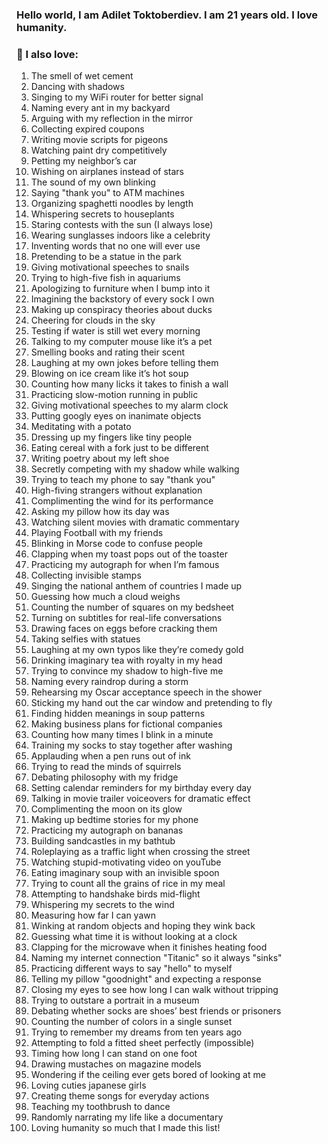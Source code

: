 ### Hello world, I am Adilet Toktoberdiev️. I am 21 years old. I love humanity.

### 📝 I also love:
1. The smell of wet cement  
2. Dancing with shadows  
3. Singing to my WiFi router for better signal  
4. Naming every ant in my backyard  
5. Arguing with my reflection in the mirror  
6. Collecting expired coupons  
7. Writing movie scripts for pigeons  
8. Watching paint dry competitively  
9. Petting my neighbor’s car  
10. Wishing on airplanes instead of stars  
11. The sound of my own blinking  
12. Saying "thank you" to ATM machines  
13. Organizing spaghetti noodles by length  
14. Whispering secrets to houseplants  
15. Staring contests with the sun (I always lose)  
16. Wearing sunglasses indoors like a celebrity  
17. Inventing words that no one will ever use  
18. Pretending to be a statue in the park  
19. Giving motivational speeches to snails  
20. Trying to high-five fish in aquariums  
21. Apologizing to furniture when I bump into it  
22. Imagining the backstory of every sock I own  
23. Making up conspiracy theories about ducks  
24. Cheering for clouds in the sky  
25. Testing if water is still wet every morning  
26. Talking to my computer mouse like it’s a pet  
27. Smelling books and rating their scent  
28. Laughing at my own jokes before telling them  
29. Blowing on ice cream like it’s hot soup  
30. Counting how many licks it takes to finish a wall  
31. Practicing slow-motion running in public  
32. Giving motivational speeches to my alarm clock  
33. Putting googly eyes on inanimate objects  
34. Meditating with a potato  
35. Dressing up my fingers like tiny people  
36. Eating cereal with a fork just to be different  
37. Writing poetry about my left shoe  
38. Secretly competing with my shadow while walking  
39. Trying to teach my phone to say "thank you"  
40. High-fiving strangers without explanation  
41. Complimenting the wind for its performance  
42. Asking my pillow how its day was  
43. Watching silent movies with dramatic commentary  
44. Playing Football with my friends
45. Blinking in Morse code to confuse people  
46. Clapping when my toast pops out of the toaster  
47. Practicing my autograph for when I’m famous  
48. Collecting invisible stamps  
49. Singing the national anthem of countries I made up  
50. Guessing how much a cloud weighs  
51. Counting the number of squares on my bedsheet  
52. Turning on subtitles for real-life conversations  
53. Drawing faces on eggs before cracking them  
54. Taking selfies with statues  
55. Laughing at my own typos like they’re comedy gold  
56. Drinking imaginary tea with royalty in my head  
57. Trying to convince my shadow to high-five me  
58. Naming every raindrop during a storm  
59. Rehearsing my Oscar acceptance speech in the shower  
60. Sticking my hand out the car window and pretending to fly  
61. Finding hidden meanings in soup patterns  
62. Making business plans for fictional companies  
63. Counting how many times I blink in a minute  
64. Training my socks to stay together after washing  
65. Applauding when a pen runs out of ink  
66. Trying to read the minds of squirrels  
67. Debating philosophy with my fridge  
68. Setting calendar reminders for my birthday every day  
69. Talking in movie trailer voiceovers for dramatic effect  
70. Complimenting the moon on its glow  
71. Making up bedtime stories for my phone  
72. Practicing my autograph on bananas  
73. Building sandcastles in my bathtub  
74. Roleplaying as a traffic light when crossing the street  
75. Watching stupid-motivating video on youTube 
76. Eating imaginary soup with an invisible spoon  
77. Trying to count all the grains of rice in my meal  
78. Attempting to handshake birds mid-flight  
79. Whispering my secrets to the wind  
80. Measuring how far I can yawn  
81. Winking at random objects and hoping they wink back  
82. Guessing what time it is without looking at a clock  
83. Clapping for the microwave when it finishes heating food  
84. Naming my internet connection "Titanic" so it always "sinks"  
85. Practicing different ways to say "hello" to myself  
86. Telling my pillow "goodnight" and expecting a response  
87. Closing my eyes to see how long I can walk without tripping  
88. Trying to outstare a portrait in a museum  
89. Debating whether socks are shoes’ best friends or prisoners  
90. Counting the number of colors in a single sunset  
91. Trying to remember my dreams from ten years ago  
92. Attempting to fold a fitted sheet perfectly (impossible)  
93. Timing how long I can stand on one foot  
94. Drawing mustaches on magazine models  
95. Wondering if the ceiling ever gets bored of looking at me  
96. Loving cuties japanese girls
97. Creating theme songs for everyday actions  
98. Teaching my toothbrush to dance  
99. Randomly narrating my life like a documentary  
100. Loving humanity so much that I made this list!

